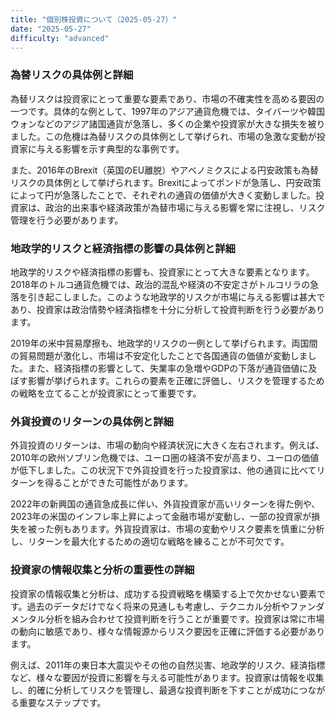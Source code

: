 ```yaml
---
title: "個別株投資について（2025-05-27）"
date: "2025-05-27"
difficulty: "advanced"
---
```


### 為替リスクの具体例と詳細

為替リスクは投資家にとって重要な要素であり、市場の不確実性を高める要因の一つです。具体的な例として、1997年のアジア通貨危機では、タイバーツや韓国ウォンなどのアジア諸国通貨が急落し、多くの企業や投資家が大きな損失を被りました。この危機は為替リスクの具体例として挙げられ、市場の急激な変動が投資家に与える影響を示す典型的な事例です。

また、2016年のBrexit（英国のEU離脱）やアベノミクスによる円安政策も為替リスクの具体例として挙げられます。Brexitによってポンドが急落し、円安政策によって円が急落したことで、それぞれの通貨の価値が大きく変動しました。投資家は、政治的出来事や経済政策が為替市場に与える影響を常に注視し、リスク管理を行う必要があります。

### 地政学的リスクと経済指標の影響の具体例と詳細

地政学的リスクや経済指標の影響も、投資家にとって大きな要素となります。2018年のトルコ通貨危機では、政治的混乱や経済の不安定さがトルコリラの急落を引き起こしました。このような地政学的リスクが市場に与える影響は甚大であり、投資家は政治情勢や経済指標を十分に分析して投資判断を行う必要があります。

2019年の米中貿易摩擦も、地政学的リスクの一例として挙げられます。両国間の貿易問題が激化し、市場は不安定化したことで各国通貨の価値が変動しました。また、経済指標の影響として、失業率の急増やGDPの下落が通貨価値に及ぼす影響が挙げられます。これらの要素を正確に評価し、リスクを管理するための戦略を立てることが投資家にとって重要です。

### 外貨投資のリターンの具体例と詳細

外貨投資のリターンは、市場の動向や経済状況に大きく左右されます。例えば、2010年の欧州ソブリン危機では、ユーロ圏の経済不安が高まり、ユーロの価値が低下しました。この状況下で外貨投資を行った投資家は、他の通貨に比べてリターンを得ることができた可能性があります。

2022年の新興国の通貨急成長に伴い、外貨投資家が高いリターンを得た例や、2023年の米国のインフレ率上昇によって金融市場が変動し、一部の投資家が損失を被った例もあります。外貨投資家は、市場の変動やリスク要素を慎重に分析し、リターンを最大化するための適切な戦略を練ることが不可欠です。

### 投資家の情報収集と分析の重要性の詳細

投資家の情報収集と分析は、成功する投資戦略を構築する上で欠かせない要素です。過去のデータだけでなく将来の見通しも考慮し、テクニカル分析やファンダメンタル分析を組み合わせて投資判断を行うことが重要です。投資家は常に市場の動向に敏感であり、様々な情報源からリスク要因を正確に評価する必要があります。

例えば、2011年の東日本大震災やその他の自然災害、地政学的リスク、経済指標など、様々な要因が投資に影響を与える可能性があります。投資家は情報を収集し、的確に分析してリスクを管理し、最適な投資判断を下すことが成功につながる重要なステップです。
